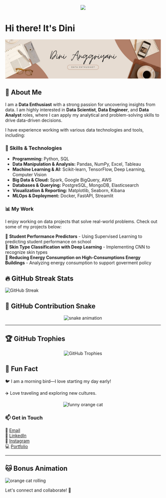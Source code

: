 <!-- HEADER -->
<p align="center">
  <img src="https://media.giphy.com/media/hvRJCLFzcasrR4ia7z/giphy.gif" width="50px">
</p>

# Hi there! It's Dini


![GitHub Banner](banner.jpg)

## 🚀 About Me  
I am a **Data Enthusiast** with a strong passion for uncovering insights from data. I am highly interested in **Data Scientist**, **Data Engineer**, and **Data Analyst** roles, where I can apply my analytical and problem-solving skills to drive data-driven decisions.  

I have experience working with various data technologies and tools, including:  

### 🔧 Skills & Technologies  
- **Programming:** Python, SQL  
- **Data Manipulation & Analysis:** Pandas, NumPy, Excel, Tableau  
- **Machine Learning & AI:** Scikit-learn, TensorFlow, Deep Learning, Computer Vision  
- **Big Data & Cloud:** Spark, Google BigQuery, AWS  
- **Databases & Querying:**  PostgreSQL, MongoDB, Elasticsearch  
- **Visualization & Reporting:** Matplotlib, Seaborn, Kibana  
- **MLOps & Deployment:** Docker, FastAPI, Streamlit  

### 📊 My Work  
I enjoy working on data projects that solve real-world problems. Check out some of my projects below:  

📌 **Student Performance Predictors** - Using Supervised Learning to predicting student performance on school  
📌 **Skin Type Classification with Deep Learning** - Implementing CNN to recognize skin types  
📌 **Reducing Energy Consumption on High-Consumptions Energy Buildings** - Analyzing energy consumption to support goverment policy  

## 🔥 GitHub Streak Stats  

![GitHub Streak](https://github-readme-streak-stats.herokuapp.com/?user=Dini15&theme=dark)

## 🐍 GitHub Contribution Snake  
<p align="center">
  <img src="https://github.com/Dini15/snk/blob/manual-run-output/only-svg/github-contribution-grid-snake.svg" alt="snake animation"/>
</p>


---

## 🏆 GitHub Trophies  

<p align="center">
  <img src="https://github-profile-trophy.vercel.app/?username=Dini15&theme=onedark&no-frame=true&column=4" alt="GitHub Trophies">
</p>

## 🌟 Fun Fact
🐦 I am a morning bird—I love starting my day early!

✈️ Love traveling and exploring new cultures.

<p align="center">
  <img src="https://media.giphy.com/media/VbnUQpnihPSIgIXuZv/giphy.gif" alt="funny orange cat"/>
</p>



### 📫 Get in Touch  
📧 [Email](dinia.sutrisno30@gmail.com)  
🔗 [LinkedIn](https://www.linkedin.com/in/dini-a/)  
📸 [Instagram](https://www.instagram.com/dinianggriyani/)  
💻 [Portfolio](https://huggingface.co/dini15)  

---
## 🐱 Bonus Animation  


![orange cat rolling](https://media.giphy.com/media/YRtLgsajXrz1FNJ6oy/giphy.gif)


Let's connect and collaborate! 🚀  
